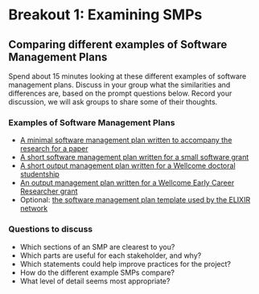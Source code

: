 # Breakout 1: Examining SMPs

## Comparing different examples of Software Management Plans

Spend about 15 minutes looking at these different examples of software management plans. Discuss in your group what the similarities and differences are, based on the prompt questions below. Record your discussion, we will ask groups to share some of their thoughts.

### Examples of Software Management Plans
- [A minimal software management plan written to accompany the research for a paper](https://github.com/softwaresaved/introduction-to-software-management-plans/blob/main/examples/minimal-smp.md)
- [A short software management plan written for a small software grant](https://github.com/softwaresaved/introduction-to-software-management-plans/blob/main/examples/gatto-smp.md)
- [A short output management plan written for a Wellcome doctoral studentship](https://github.com/softwaresaved/introduction-to-software-management-plans/blob/main/examples/wellcome-smp.md)
- [An output management plan written for a Wellcome Early Career Researcher grant](https://github.com/softwaresaved/introduction-to-software-management-plans/blob/main/examples/wellcome-smp.md)
- Optional: [the software management plan template used by the ELIXIR network](https://github.com/softwaresaved/introduction-to-software-management-plans/blob/main/examples/elixir-smp.md)

### Questions to discuss
- Which sections of an SMP are clearest to you?
- Which parts are useful for each stakeholder, and why?
- Which statements could help improve practices for the project?
- How do the different example SMPs compare?
- What level of detail seems most appropriate?

